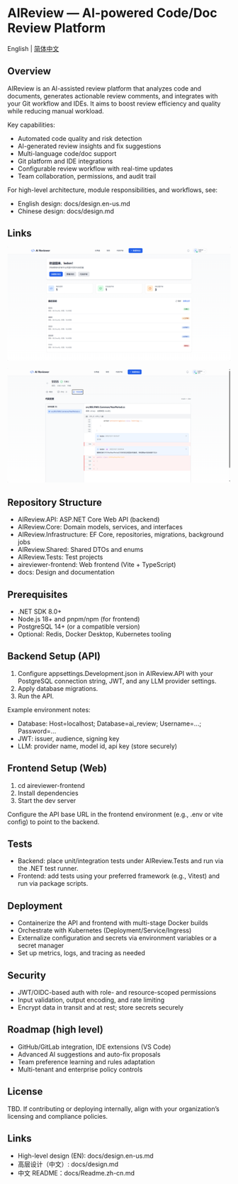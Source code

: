 AIReview — AI-powered Code/Doc Review Platform
================================================

English | [简体中文](docs/README.zh-cn.md)

## Overview

AIReview is an AI-assisted review platform that analyzes code and documents, generates actionable review comments, and integrates with your Git workflow and IDEs. It aims to boost review efficiency and quality while reducing manual workload.

Key capabilities:
- Automated code quality and risk detection
- AI-generated review insights and fix suggestions
- Multi-language code/doc support
- Git platform and IDE integrations
- Configurable review workflow with real-time updates
- Team collaboration, permissions, and audit trail

For high-level architecture, module responsibilities, and workflows, see:
- English design: docs/design.en-us.md
- Chinese design: docs/design.md

## Links

![home](./docs/images/home.png)

![review](./docs/images/review.png)

## Repository Structure

- AIReview.API: ASP.NET Core Web API (backend)
- AIReview.Core: Domain models, services, and interfaces
- AIReview.Infrastructure: EF Core, repositories, migrations, background jobs
- AIReview.Shared: Shared DTOs and enums
- AIReview.Tests: Test projects
- aireviewer-frontend: Web frontend (Vite + TypeScript)
- docs: Design and documentation

## Prerequisites

- .NET SDK 8.0+
- Node.js 18+ and pnpm/npm (for frontend)
- PostgreSQL 14+ (or a compatible version)
- Optional: Redis, Docker Desktop, Kubernetes tooling

## Backend Setup (API)

1) Configure appsettings.Development.json in AIReview.API with your PostgreSQL connection string, JWT, and any LLM provider settings.
2) Apply database migrations.
3) Run the API.

Example environment notes:
- Database: Host=localhost; Database=ai_review; Username=...; Password=...
- JWT: issuer, audience, signing key
- LLM: provider name, model id, api key (store securely)

## Frontend Setup (Web)

1) cd aireviewer-frontend
2) Install dependencies
3) Start the dev server

Configure the API base URL in the frontend environment (e.g., .env or vite config) to point to the backend.

## Tests

- Backend: place unit/integration tests under AIReview.Tests and run via the .NET test runner.
- Frontend: add tests using your preferred framework (e.g., Vitest) and run via package scripts.

## Deployment

- Containerize the API and frontend with multi-stage Docker builds
- Orchestrate with Kubernetes (Deployment/Service/Ingress)
- Externalize configuration and secrets via environment variables or a secret manager
- Set up metrics, logs, and tracing as needed

## Security

- JWT/OIDC-based auth with role- and resource-scoped permissions
- Input validation, output encoding, and rate limiting
- Encrypt data in transit and at rest; store secrets securely

## Roadmap (high level)

- GitHub/GitLab integration, IDE extensions (VS Code)
- Advanced AI suggestions and auto-fix proposals
- Team preference learning and rules adaptation
- Multi-tenant and enterprise policy controls

## License

TBD. If contributing or deploying internally, align with your organization’s licensing and compliance policies.

## Links

- High-level design (EN): docs/design.en-us.md
- 高层设计（中文）: docs/design.md
- 中文 README：docs/Readme.zh-cn.md
